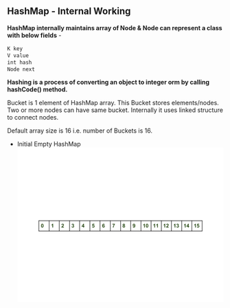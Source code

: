 ## HashMap - Internal Working

**HashMap internally maintains array of Node & Node can represent a class with below fields** -
```
K key
V value
int hash
Node next
```

**Hashing is a process of converting an object to integer orm by calling hashCode() method.**

Bucket is 1 element of HashMap array. This Bucket stores elements/nodes. Two or more nodes can have same bucket.
Internally it uses linked structure to connect nodes.

Default array size is 16 i.e. number of Buckets is 16.

* Initial Empty HashMap
![](https://github.com/deepakmotlani/Notes/blob/master/Core%20Java/images/Hashmap_Empty.jpg)